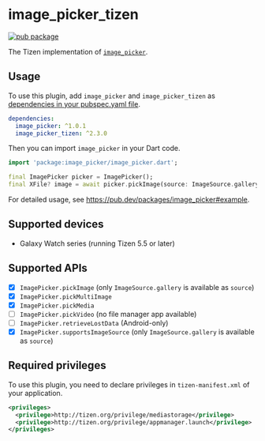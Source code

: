 # image_picker_tizen

[![pub package](https://img.shields.io/pub/v/image_picker_tizen.svg)](https://pub.dev/packages/image_picker_tizen)

The Tizen implementation of [`image_picker`](https://pub.dev/packages/image_picker).

## Usage

To use this plugin, add `image_picker` and `image_picker_tizen` as [dependencies in your pubspec.yaml file](https://flutter.io/platform-plugins/).

```yaml
dependencies:
  image_picker: ^1.0.1
  image_picker_tizen: ^2.3.0
```

Then you can import `image_picker` in your Dart code.

``` dart
import 'package:image_picker/image_picker.dart';

final ImagePicker picker = ImagePicker();
final XFile? image = await picker.pickImage(source: ImageSource.gallery);
```

For detailed usage, see https://pub.dev/packages/image_picker#example.

## Supported devices

- Galaxy Watch series (running Tizen 5.5 or later)

## Supported APIs

- [x] `ImagePicker.pickImage` (only `ImageSource.gallery` is available as `source`)
- [x] `ImagePicker.pickMultiImage`
- [x] `ImagePicker.pickMedia`
- [ ] `ImagePicker.pickVideo` (no file manager app available)
- [ ] `ImagePicker.retrieveLostData` (Android-only)
- [x] `ImagePicker.supportsImageSource` (only `ImageSource.gallery` is available as `source`)

## Required privileges

To use this plugin, you need to declare privileges in `tizen-manifest.xml` of your application.

``` xml
<privileges>
  <privilege>http://tizen.org/privilege/mediastorage</privilege>
  <privilege>http://tizen.org/privilege/appmanager.launch</privilege>
</privileges>
```
